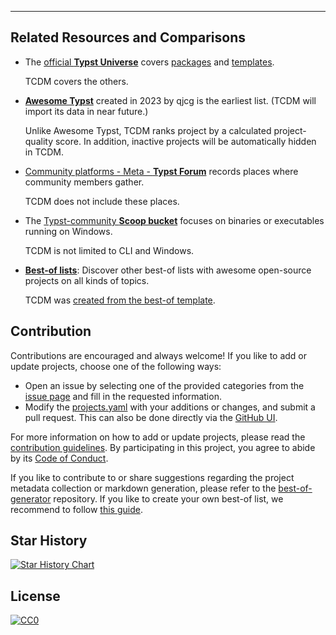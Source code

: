 
---

## Related Resources and Comparisons

- The [official **Typst Universe**](https://typst.app/universe) covers [packages](https://typst.app/universe/search/?kind=packages) and [templates](https://typst.app/universe/search/?kind=templates).

  TCDM covers the others.

- [**Awesome Typst**](https://github.com/qjcg/awesome-typst) created in 2023 by qjcg is the earliest list. (TCDM will import its data in near future.)

  Unlike Awesome Typst, TCDM ranks project by a calculated project-quality score. In addition, inactive projects will be automatically hidden in TCDM.

- [Community platforms - Meta - **Typst Forum**](https://forum.typst.app/t/community-platforms/2318) records places where community members gather.

  TCDM does not include these places.

- The [Typst-community **Scoop bucket**](https://github.com/typst-community/scoop-bucket/) focuses on binaries or executables running on Windows.

  TCDM is not limited to CLI and Windows.

- [**Best-of lists**](https://best-of.org): Discover other best-of lists with awesome open-source projects on all kinds of topics.

  TCDM was [created from the best-of template](https://github.com/best-of-lists/best-of/blob/main/create-best-of-list.md).

## Contribution

Contributions are encouraged and always welcome! If you like to add or update projects, choose one of the following ways:

- Open an issue by selecting one of the provided categories from the [issue page](https://github.com/YDX-2147483647/best-of-typst/issues/new/choose) and fill in the requested information.
- Modify the [projects.yaml](https://github.com/YDX-2147483647/best-of-typst/blob/main/projects.yaml) with your additions or changes, and submit a pull request. This can also be done directly via the [GitHub UI](https://github.com/YDX-2147483647/best-of-typst/edit/main/projects.yaml).

For more information on how to add or update projects, please read the [contribution guidelines](https://github.com/YDX-2147483647/best-of-typst/blob/main/CONTRIBUTING.md). By participating in this project, you agree to abide by its [Code of Conduct](https://github.com/YDX-2147483647/best-of-typst/blob/main/.github/CODE_OF_CONDUCT.md).

If you like to contribute to or share suggestions regarding the project metadata collection or markdown generation, please refer to the [best-of-generator](https://github.com/best-of-lists/best-of-generator) repository. If you like to create your own best-of list, we recommend to follow [this guide](https://github.com/best-of-lists/best-of/blob/main/create-best-of-list.md).

## Star History

<a href="https://star-history.com/#YDX-2147483647/best-of-typst&Date">
  <picture>
    <source media="(prefers-color-scheme: dark)" srcset="https://api.star-history.com/svg?repos=YDX-2147483647/best-of-typst&type=Date&theme=dark" />
    <source media="(prefers-color-scheme: light)" srcset="https://api.star-history.com/svg?repos=YDX-2147483647/best-of-typst&type=Date" />
    <img alt="Star History Chart" src="https://api.star-history.com/svg?repos=YDX-2147483647/best-of-typst&type=Date" />
  </picture>
</a>

## License

[![CC0](https://mirrors.creativecommons.org/presskit/buttons/88x31/svg/by-sa.svg)](https://creativecommons.org/licenses/by-sa/4.0/)
